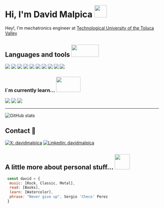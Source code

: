 # Hi, I'm David Malpica <img src="https://media.giphy.com/media/PMAF1DGNjMCe0gtYJM/giphy.gif" width="40">
Hey!, I'm mechatronics engineer at <a href="https://utvt.edomex.gob.mx/">Technological University of the Toluca Valley</a>

## Languages and tools <img src="https://media.giphy.com/media/LWFoU2lOqA4w9GheZa/giphy-downsized.gif" height="40" width="90">
<img src="https://img.shields.io/badge/-JAVASCRIPT-F7DF1E?style=for-the-badge&logo=javascript&logoColor=black"> <img src="https://img.shields.io/badge/-REACT-61DAFB?style=for-the-badge&logo=react&logoColor=black">
<img src="https://img.shields.io/badge/-BOOTSTRAP-7952B3?style=for-the-badge&logo=bootstrap&logoColor=white">
<img src="https://img.shields.io/badge/-NODEJS-339933?style=for-the-badge&logo=node.js&logoColor=white">
<img src="https://img.shields.io/badge/-MARKDOWN-000000?style=for-the-badge&logo=markdown&logoColor=white">
<img src="https://img.shields.io/badge/-GIT-F05032?style=for-the-badge&logo=git&logoColor=white">
<img src="https://img.shields.io/badge/-GITKRAKEN-179287?style=for-the-badge&logo=gitkraken&logoColor=white">
<img src="https://img.shields.io/badge/-VS%20CODE-007ACC?style=for-the-badge&logo=visualstudiocode&logoColor=white">
<img src="https://img.shields.io/badge/-FIGMA-F24E1E?style=for-the-badge&logo=figma&logoColor=white">
<img src="https://img.shields.io/badge/-ALACRITTY-F46D01?style=for-the-badge&logo=alacritty&logoColor=black">

### I´m currently learn... <img src="https://media.giphy.com/media/3oKIPeQ5Uz4gU6ID5K/giphy.gif" width="80" height="50">
<img src="https://img.shields.io/badge/-TAILWIND-06B6D4?style=for-the-badge&logo=tailwindcss&logoColor=white"> <img src="https://img.shields.io/badge/-PENPOT-000000?style=for-the-badge&logo=penpot&logoColor=white">
<img src="https://img.shields.io/badge/-ASTRO-BC52EE?style=for-the-badge&logo=astro&logoColor=black">

-----
![GitHub stats](https://github-readme-stats.vercel.app/api?username=david-malpica&show_icons=true&hide_border=true)

## Contact 📓
[![X: davidmalpica](https://img.shields.io/twitter/follow/david_malpi?style=social)](https://twitter.com/david_malpi)
[![Linkedin: davidmalpica](https://img.shields.io/badge/-davidmalpica-blue?style=flat-square&logo=Linkedin&logoColor=white&link=https://www.linkedin.com/in/david-malpica/)](https://www.linkedin.com/in/david-malpica/)


## A little more about personal stuff... <img src="https://media.giphy.com/media/plRmKXo3k98ZyYllw4/giphy.gif" width="50">
```javascript
 const david = {
  music: [Rock, Classic, Metal],
  read: [Books],
  learn: [Watercolor],
  phrase: "Never give up", Sergio 'Checo' Perez
 }
```
